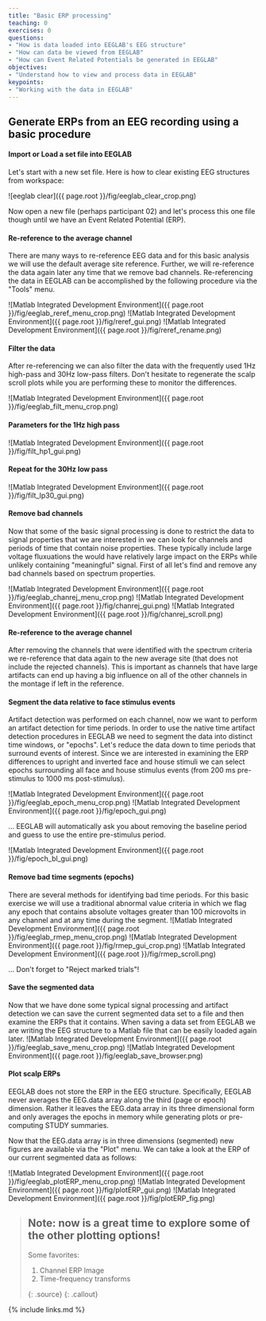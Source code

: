 ```yaml
---
title: "Basic ERP processing"
teaching: 0
exercises: 0
questions:
- "How is data loaded into EEGLAB's EEG structure"
- "How can data be viewed from EEGLAB"
- "How can Event Related Potentials be generated in EEGLAB"
objectives:
- "Understand how to view and process data in EEGLAB"
keypoints:
- "Working with the data in EEGLAB"
---
```

## Generate ERPs from an EEG recording using a basic procedure

#### **Import or Load a set file into EEGLAB**

Let's start with a new set file. Here is how to clear existing EEG structures from workspace:

![eeglab clear]({{ page.root }}/fig/eeglab_clear_crop.png)

Now open a new file (perhaps participant 02) and let's process this one file though until we have an Event Related Potential (ERP).

#### **Re-reference to the average channel**

There are many ways to re-reference EEG data and for this basic analysis we will use the default average site reference. Further, we will re-reference the data again later any time that we remove bad channels. Re-referencing the data in EEGLAB can be accomplished by the following procedure via the "Tools" menu.

![Matlab Integrated Development Environment]({{ page.root }}/fig/eeglab_reref_menu_crop.png)
![Matlab Integrated Development Environment]({{ page.root }}/fig/reref_gui.png)
![Matlab Integrated Development Environment]({{ page.root }}/fig/reref_rename.png)

#### **Filter the data**

After re-referencing we can also filter the data with the frequently used 1Hz high-pass and 30Hz low-pass filters. Don't hesitate to regenerate the scalp scroll plots while you are performing these to monitor the differences.

![Matlab Integrated Development Environment]({{ page.root }}/fig/eeglab_filt_menu_crop.png)
#### **Parameters for the 1Hz high pass**
![Matlab Integrated Development Environment]({{ page.root }}/fig/filt_hp1_gui.png)
#### **Repeat for the 30Hz low pass**
![Matlab Integrated Development Environment]({{ page.root }}/fig/filt_lp30_gui.png)

#### **Remove bad channels**

Now that some of the basic signal processing is done to restrict the data to signal properties that we are interested in we can look for channels and periods of time that contain noise properties. These typically include large voltage fluxuations the would have relatively large impact on the ERPs while unlikely containing "meaningful" signal. First of all let's find and remove any bad channels based on spectrum properties.

![Matlab Integrated Development Environment]({{ page.root }}/fig/eeglab_chanrej_menu_crop.png)
![Matlab Integrated Development Environment]({{ page.root }}/fig/chanrej_gui.png)
![Matlab Integrated Development Environment]({{ page.root }}/fig/chanrej_scroll.png)

#### **Re-reference to the average channel**
After removing the channels that were identified with the spectrum criteria we re-reference that data again to the new average site (that does not include the rejected channels). This is important as channels that have large artifacts can end up having a big influence on all of the other channels in the montage if left in the reference.

#### **Segment the data relative to face stimulus events**

Artifact detection was performed on each channel, now we want to perform an artifact detection for time periods. In order to use the native time artifact detection procedures in EEGLAB we need to segment the data into distinct time windows, or "epochs". Let's reduce the data down to time periods that surround events of interest. Since we are interested in examining the ERP differences to upright and inverted face and house stimuli we can select epochs surrounding all face and house stimulus events (from 200 ms pre-stimulus to 1000 ms post-stimulus).
  
![Matlab Integrated Development Environment]({{ page.root }}/fig/eeglab_epoch_menu_crop.png)
![Matlab Integrated Development Environment]({{ page.root }}/fig/epoch_gui.png)

... EEGLAB will automatically ask you about removing the baseline period and guess to use the entire pre-stimulus period.

![Matlab Integrated Development Environment]({{ page.root }}/fig/epoch_bl_gui.png)

#### **Remove bad time segments (epochs)**

There are several methods for identifying bad time periods. For this basic exercise we will use a traditional abnormal value criteria in which we flag any epoch that contains absolute voltages greater than 100 microvolts in any channel and at any time during the segment. 
![Matlab Integrated Development Environment]({{ page.root }}/fig/eeglab_rmep_menu_crop.png)
![Matlab Integrated Development Environment]({{ page.root }}/fig/rmep_gui_crop.png)
![Matlab Integrated Development Environment]({{ page.root }}/fig/rmep_scroll.png)

... Don't forget to "Reject marked trials"!

#### **Save the segmented data**

Now that we have done some typical signal processing and artifact detection we can save the current segmented data set to a file and then examine the ERPs that it contains. When saving a data set from EEGLAB we are writing the EEG structure to a Matlab file that can be easily loaded again later.
![Matlab Integrated Development Environment]({{ page.root }}/fig/eeglab_save_menu_crop.png)
![Matlab Integrated Development Environment]({{ page.root }}/fig/eeglab_save_browser.png)

#### **Plot scalp ERPs**

EEGLAB does not store the ERP in the EEG structure. Specifically, EEGLAB never averages the EEG.data array along the third (page or epoch) dimension. Rather it leaves the EEG.data array in its three dimensional form and only averages the epochs in memory while generating plots or pre-computing STUDY summaries.

Now that the EEG.data array is in three dimensions (segmented) new figures are available via the "Plot" menu. We can take a look at the ERP of our current segmented data as follows:
 
![Matlab Integrated Development Environment]({{ page.root }}/fig/eeglab_plotERP_menu_crop.png)
![Matlab Integrated Development Environment]({{ page.root }}/fig/plotERP_gui.png)
![Matlab Integrated Development Environment]({{ page.root }}/fig/plotERP_fig.png)

> ## Note: now is a great time to explore some of the other plotting options!
> Some favorites:
> 1. Channel ERP Image
> 2. Time-frequency transforms
>
> {: .source}
{: .callout}

{% include links.md %}

